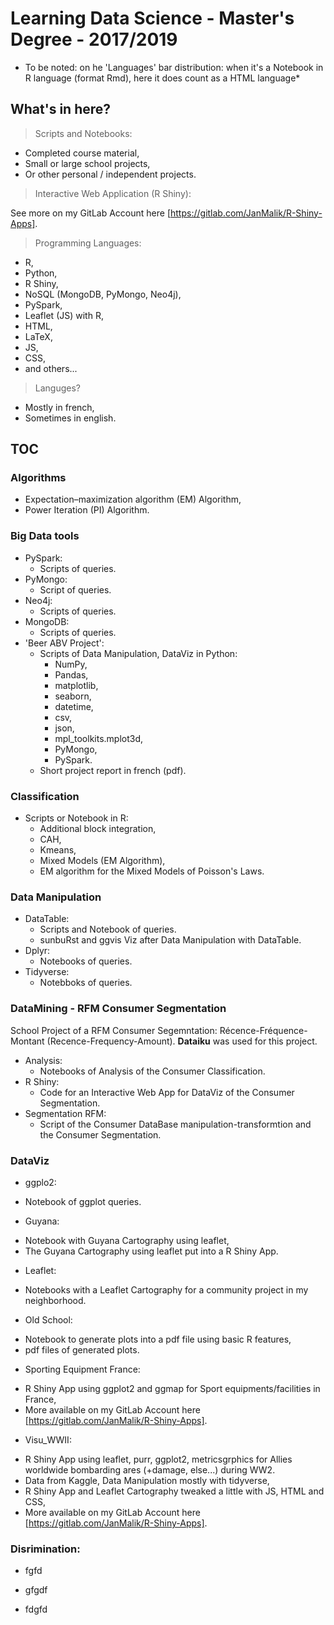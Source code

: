 # Learning Data Science - Master's Degree - 2017/2019

* To be noted: on he 'Languages' bar distribution: when it's a Notebook in R language (format Rmd), here it does count as a HTML language*

## What's in here?

> Scripts and Notebooks:

  * Completed course material,
  * Small or large school projects,
  * Or other personal / independent projects.
 
> Interactive Web Application (R Shiny):

See more on my GitLab Account here [https://gitlab.com/JanMalik/R-Shiny-Apps].

> Programming Languages:

  * R,
  * Python,
  * R Shiny,
  * NoSQL (MongoDB, PyMongo, Neo4j),
  * PySpark,
  * Leaflet (JS) with R,
  * HTML,
  * LaTeX,
  * JS,
  * CSS,
  * and others...

> Languges?

  * Mostly in french,
  * Sometimes in english.
 
## TOC
 
### Algorithms

  * Expectation–maximization algorithm (EM) Algorithm,
  * Power Iteration (PI) Algorithm.
  
### Big Data tools

  * PySpark:
    + Scripts of queries.
  * PyMongo:
    + Script of queries.
  * Neo4j:
    + Scripts of queries.
  * MongoDB:
    + Scripts of queries.
  * 'Beer ABV Project':
    + Scripts of Data Manipulation, DataViz in Python:
      + NumPy,
      + Pandas,
      + matplotlib,
      + seaborn,
      + datetime,
      + csv,
      + json,
      + mpl_toolkits.mplot3d,
      + PyMongo,
      + PySpark.
    + Short project report in french (pdf).
    
### Classification

  * Scripts or Notebook in R:
    + Additional block integration,
    + CAH,
    + Kmeans,
    + Mixed Models (EM Algorithm),
    + EM algorithm for the Mixed Models of Poisson's Laws.
 
### Data Manipulation

  * DataTable:
    + Scripts and Notebook of queries.
    + sunbuRst and ggvis Viz after Data Manipulation with DataTable.
  * Dplyr:
    + Notebooks of queries.
  * Tidyverse:
    + Notebboks of queries.

### DataMining - RFM Consumer Segmentation

School Project of a RFM Consumer Segemntation: Récence-Fréquence-Montant (Recence-Frequency-Amount). **Dataiku** was used for this project.

  * Analysis:
    + Notebooks of Analysis of the Consumer Classification.
  * R Shiny:
    + Code for an Interactive Web App for DataViz of the Consumer Segmentation.
  * Segmentation RFM:
    + Script of the Consumer DataBase manipulation-transformtion and the Consumer Segmentation.

### DataViz

  * ggplo2:
   + Notebook of ggplot queries.
  * Guyana:
   + Notebook with Guyana Cartography using leaflet,
   + The Guyana Cartography using leaflet put into a R Shiny App.
  * Leaflet:
   + Notebooks with a Leaflet Cartography for a community project in my neighborhood.
  * Old School:
   + Notebook to generate plots into a pdf file using basic R features,
   + pdf files of generated plots.
  * Sporting Equipment France:
   + R Shiny App using ggplot2 and ggmap for Sport equipments/facilities in France,
   + More available on my GitLab Account here [https://gitlab.com/JanMalik/R-Shiny-Apps].
  * Visu_WWII:
   + R Shiny App using leaflet, purr, ggplot2, metricsgrphics for Allies worldwide bombarding ares (+damage, else...) during WW2.
   + Data from Kaggle, Data Manipulation mostly with tidyverse,
   + R Shiny App and Leaflet Cartography tweaked a little with JS, HTML and CSS,
   + More available on my GitLab Account here [https://gitlab.com/JanMalik/R-Shiny-Apps].

### Disrimination:

 * fgfd
  + gfgdf
 * fdgfd

###
###
###

  
